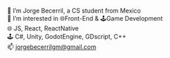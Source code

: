 👋 I’m Jorge Becerril, a CS student from Mexico<br>
👀 I’m interested in 🌐Front-End & 🕹️Game Development<br>
🌐 JS, React, ReactNative<br>
🕹️ C#, Unity, GodotEngine, GDscript, C++<br>
📫 jorgebecerrilgm@gmail.com
